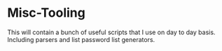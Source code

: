 # Misc-Tooling
This will contain a bunch of useful scripts that I use on day to day basis. Including parsers and list password list generators. 
